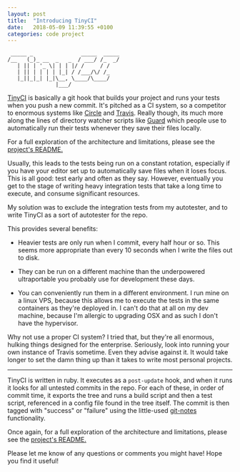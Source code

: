 ```yaml
---
layout: post
title:  "Introducing TinyCI"
date:   2018-05-09 11:39:55 +0100
categories: code project
---
```

     _____ _               _____  _____
    /__   (_)_ __  _   _  / ___/ /_  _/
       | || | '_ \| | | |/ /     / /
       | || | | | | |_| / /___/\/ /_  
       |_||_|_| |_|\__, \____/\____/
                   |___/

[TinyCI](https://github.com/JonnieCache/tinyci) is basically a git hook that builds your project and runs your tests when you push a new commit. It's pitched as a CI system, so a competitor to enormous systems like [Circle](https://circleci.com) and [Travis](travis-ci.org). Really though, its much more along the lines of directory watcher scripts like [Guard](https://github.com/guard/guard) which people use to automatically run their tests whenever they save their files locally.

For a full exploration of the architecture and limitations, please see the [project's README.](https://github.com/JonnieCache/tinyci)

<!-- more -->

Usually, this leads to the tests being run on a constant rotation, especially if you have your editor set up to automatically save files when it loses focus. This is all good: test early and often as they say. However, eventually you get to the stage of writing heavy integration tests that take a long time to execute, and consume significant resources.

My solution was to exclude the integration tests from my autotester, and to write TinyCI as a sort of autotester for the repo.

This provides several benefits:

* Heavier tests are only run when I commit, every half hour or so. This seems more appropriate than every 10 seconds when I write the files out to disk.

* They can be run on a different machine than the underpowered ultraportable you probably use for development these days.

* You can conveniently run them in a different environment. I run mine on a linux VPS, because this allows me to execute the tests in the same containers as they're deployed in. I can't do that at all on my dev machine, because I'm allergic to upgrading OSX and as such I don't have the hypervisor.

Why not use a proper CI system? I tried that, but they're all enormous, hulking things designed for the enterprise. Seriously, look into running your own instance of Travis sometime. Even they advise against it. It would take longer to set the damn thing up than it takes to write most personal projects.

---

TinyCI is written in ruby. It executes as a `post-update` hook, and when it runs it looks for all untested commits in the repo. For each of these, in order of commit time, it exports the tree and runs a build script and then a test script, referenced in a config file found in the tree itself. The commit is then tagged with "success" or "failure" using the little-used [git-notes](https://git-scm.com/docs/git-notes) functionality.

Once again, for a full exploration of the architecture and limitations, please see the [project's README.](https://github.com/JonnieCache/tinyci)

Please let me know of any questions or comments you might have! Hope you find it useful!
